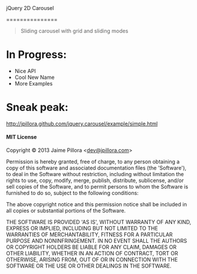 <!-- title -->jQuery 2D Carousel<!---->
===============

> <!-- description -->Sliding carousel with grid and sliding modes<!---->

# In Progress:

* Nice API
* Cool New Name
* More Examples

# Sneak peak:

http://jpillora.github.com/jquery.carousel/example/simple.html

#### MIT License

Copyright © 2013 <!--author-->Jaime Pillora &lt;dev@jpillora.com&gt;<!---->

Permission is hereby granted, free of charge, to any person obtaining
a copy of this software and associated documentation files (the
'Software'), to deal in the Software without restriction, including
without limitation the rights to use, copy, modify, merge, publish,
distribute, sublicense, and/or sell copies of the Software, and to
permit persons to whom the Software is furnished to do so, subject to
the following conditions:

The above copyright notice and this permission notice shall be
included in all copies or substantial portions of the Software.

THE SOFTWARE IS PROVIDED 'AS IS', WITHOUT WARRANTY OF ANY KIND,
EXPRESS OR IMPLIED, INCLUDING BUT NOT LIMITED TO THE WARRANTIES OF
MERCHANTABILITY, FITNESS FOR A PARTICULAR PURPOSE AND NONINFRINGEMENT.
IN NO EVENT SHALL THE AUTHORS OR COPYRIGHT HOLDERS BE LIABLE FOR ANY
CLAIM, DAMAGES OR OTHER LIABILITY, WHETHER IN AN ACTION OF CONTRACT,
TORT OR OTHERWISE, ARISING FROM, OUT OF OR IN CONNECTION WITH THE
SOFTWARE OR THE USE OR OTHER DEALINGS IN THE SOFTWARE.